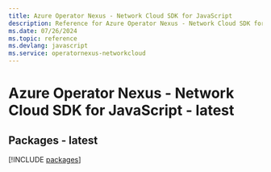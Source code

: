 ```yaml
---
title: Azure Operator Nexus - Network Cloud SDK for JavaScript
description: Reference for Azure Operator Nexus - Network Cloud SDK for JavaScript
ms.date: 07/26/2024
ms.topic: reference
ms.devlang: javascript
ms.service: operatornexus-networkcloud
---
```

# Azure Operator Nexus - Network Cloud SDK for JavaScript - latest
## Packages - latest
[!INCLUDE [packages](operator-nexus---network-cloud-index.md)]